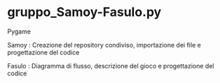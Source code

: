 # gruppo_Samoy-Fasulo.py
Pygame



Samoy : Creazione del repository condiviso, importazione dei file e progettazione del codice



Fasulo : Diagramma di flusso, descrizione del gioco e progettazione del codice
